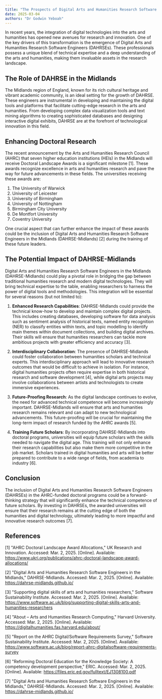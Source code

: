 ```yaml
---
title: "The Prospects of Digital Arts and Humanities Research Software Engineers in the Midlands for AHRC Doctoral Landscape Awards"
date: 2025-03-04
authors: "Dr Godwin Yeboah"
---
```


In recent years, the integration of digital technologies into the arts and humanities has opened new avenues for research and innovation. One of the key drivers of this transformation is the emergence of Digital Arts and Humanities Research Software Engineers (DAHRSEs). These professionals possess a unique blend of technical expertise and a deep understanding of the arts and humanities, making them invaluable assets in the research landscape.

## The Role of DAHRSE in the Midlands

The Midlands region of England, known for its rich cultural heritage and vibrant academic community, is an ideal setting for the growth of DAHRSE. These engineers are instrumental in developing and maintaining the digital tools and platforms that facilitate cutting-edge research in the arts and humanities. From developing complex data visualization tools and text mining algorithms to creating sophisticated databases and designing interactive digital exhibits, DAHRSE are at the forefront of technological innovation in this field.

## Enhancing Doctoral Research

The recent announcement by the Arts and Humanities Research Council (AHRC) that seven higher education institutions (HEIs) in the Midlands will receive Doctoral Landscape Awards is a significant milestone [1]. These awards recognize excellence in arts and humanities research and pave the way for future advancements in these fields. The universities receiving these awards are: 

1. The University of Warwick
2. University of Leicester
3. University of Birmingham
4. University of Nottingham
5. Birmingham City University
6. De Montfort University
7. Coventry University

One crucial aspect that can further enhance the impact of these awards could be the inclusion of Digital Arts and Humanities Research Software Engineers in the Midlands (DAHRSE-Midlands) [2] during the training of these future leaders.

## The Potential Impact of DAHRSE-Midlands

Digital Arts and Humanities Research Software Engineers in the Midlands (DAHRSE-Midlands) could play a pivotal role in bridging the gap between traditional humanities research and modern digital technologies. They will bring technical expertise to the table, enabling researchers to harness the power of digital tools and methodologies. This integration will be essential for several reasons (but not limited to):

1. **Enhanced Research Capabilities**: DAHRSE-Midlands could provide the technical know-how to develop and maintain complex digital projects. This includes creating databases, developing software for data analysis such as sentiment analysis of historical texts, named entity recognition (NER) to classify entities within texts, and topic modelling to identify main themes within document collections, and building digital archives. Their skills will ensure that humanities researchers can tackle more ambitious projects with greater efficiency and accuracy [3].

2. **Interdisciplinary Collaboration**: The presence of DAHRSE-Midlands could foster collaboration between humanities scholars and technical experts. This interdisciplinary approach will lead to innovative research outcomes that would be difficult to achieve in isolation. For instance, digital humanities projects often require expertise in both historical research and software development [4], while digital arts projects may involve collaborations between artists and technologists to create immersive experiences.

3. **Future-Proofing Research**: As the digital landscape continues to evolve, the need for advanced technical competence will become increasingly important. DAHRSE-Midlands will ensure that arts and humanities research remains relevant and can adapt to new technological advancements. This future-proofing will be crucial for maintaining the long-term impact of research funded by the AHRC awards [5].

4. **Training Future Scholars**: By incorporating DAHRSE-Midlands into doctoral programs, universities will equip future scholars with the skills needed to navigate the digital age. This training will not only enhance their research capabilities but also make them more competitive in the job market. Scholars trained in digital humanities and arts will be better prepared to contribute to a wide range of fields, from academia to industry [6].

## Conclusion

The inclusion of Digital Arts and Humanities Research Software Engineers (DAHRSEs) in the AHRC-funded doctoral programs could be a forward-thinking strategy that will significantly enhance the technical competence of future scholars. By investing in DAHRSEs, the awarded universities will ensure that their research remains at the cutting edge of both the humanities and digital technology, ultimately leading to more impactful and innovative research outcomes [7].

## References

[1] "AHRC Doctoral Landscape Award Allocations," UK Research and Innovation. Accessed: Mar. 2, 2025. [Online]. Available: https://www.ukri.org/publications/ahrc-doctoral-landscape-award-allocations/

[2] "Digital Arts and Humanities Research Software Engineers in the Midlands," DAHRSE-Midlands. Accessed: Mar. 2, 2025. [Online]. Available: https://dahrse-midlands.github.io/

[3] "Supporting digital skills of arts and humanities researchers," Software Sustainability Institute. Accessed: Mar. 2, 2025. [Online]. Available: https://www.software.ac.uk/blog/supporting-digital-skills-arts-and-humanities-researchers

[4] "About – Arts and Humanities Research Computing," Harvard University. Accessed: Mar. 2, 2025. [Online]. Available: https://digitalhumanities.fas.harvard.edu/about/

[5] "Report on the AHRC Digital/Software Requirements Survey," Software Sustainability Institute. Accessed: Mar. 2, 2025. [Online]. Available: https://www.software.ac.uk/blog/report-ahrc-digitalsoftware-requirements-survey

[6] "Reforming Doctoral Education for the Knowledge Society: A competency development perspective," ERIC. Accessed: Mar. 2, 2025. [Online]. Available: https://files.eric.ed.gov/fulltext/EJ1308100.pdf

[7] "Digital Arts and Humanities Research Software Engineers in the Midlands," DAHRSE-Midlands. Accessed: Mar. 2, 2025. [Online]. Available: https://dahrse-midlands.github.io/
